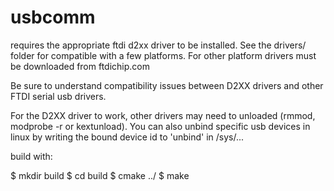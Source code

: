 # usbcomm

requires the appropriate ftdi d2xx driver to be installed. See the drivers/ folder for compatible with a few platforms. For other platform drivers must be downloaded from ftdichip.com

Be sure to understand compatibility issues between D2XX drivers and other FTDI serial usb drivers.

For the D2XX driver to work, other drivers may need to unloaded (rmmod, modprobe -r or kextunload). You can also unbind specific usb devices in linux by writing the bound device id to 'unbind' in /sys/... 


build with:

$ mkdir build
$ cd build
$ cmake ../
$ make

